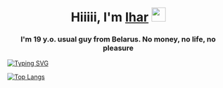 <h1 align="center">Hiiiii, I'm <a href="https://pasuii.me/" target="_blank">Ihar</a> 
<img src="https://github.com/blackcater/blackcater/raw/main/images/Hi.gif" height="32"/></h1>
<h3 align="center">I'm 19 y.o. usual guy from Belarus. No money, no life, no pleasure </h3>

[![Typing SVG](https://readme-typing-svg.herokuapp.com?color=%2336BCF7&lines=Silly+Milly+Cat+Fan+bleeeeeeeeeeeehhhhhhhhhhhhhhhhhhhhhhh)](https://git.io/typing-svg)

[![Top Langs](https://github-readme-stats.vercel.app/api/top-langs/?username=pasuii18)](https://github.com/anuraghazra/github-readme-stats)
